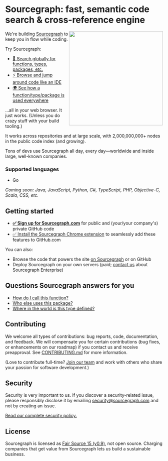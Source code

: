 # Sourcegraph: fast, semantic code search & cross-reference engine

<img src="https://sourcegraph.com/.assets/v/15693_2016-05-20_6613734/img/Homepage/how-ref.gif" align="right" width="300">

We're building [Sourcegraph](https://sourcegraph.com) to keep you in
flow while coding.

Try Sourcegraph:

* [:mag_right: Search globally for functions, types, packages, etc.](https://sourcegraph.com/search?q=http.NewRequest)
* [:zap: Browse and jump around code like an IDE](https://sourcegraph.com/github.com/golang/go/-/def/GoPackage/net/http/-/NewRequest)
* [:earth_africa: See how a function/type/package is used everywhere](https://sourcegraph.com/github.com/golang/go/-/info/GoPackage/net/http/-/NewRequest)

...all in your web browser. It just works. (Unless you do crazy stuff with your build tooling.)

It works across repositories and at large scale, with 2,000,000,000+
nodes in the public code index (and growing).

Tons of devs use Sourcegraph all day, every day—worldwide and inside
large, well-known companies.


### Supported languages

* Go

*Coming soon: Java, JavaScript, Python, C#, TypeScript, PHP, Objective-C, Scala, CSS, etc.*



## Getting started

* [**:white_check_mark: Sign up for Sourcegraph.com**](https://sourcegraph.com/)
  for public and (your/your company's) private GitHub code
* [:white_check_mark: Install the Sourcegraph Chrome extension](https://chrome.google.com/webstore/detail/sourcegraph-chrome-extens/dgjhfomjieaadpoljlnidmbgkdffpack)
  to seamlessly add these features to GitHub.com

You can also:

* Browse the code that powers the site
  [on Sourcegraph](https://sourcegraph.com/sourcegraph/sourcegraph) or
  on GitHub
* Deploy Sourcegraph on your own servers (paid;
  [contact us](https://sourcegraph.com/contact) about Sourcegraph
  Enterprise)


## Questions Sourcegraph answers for you

* [How do I call this function?](https://sourcegraph.com/github.com/golang/go/-/info/GoPackage/net/http/-/NewRequest)
* [Who else uses this package?](https://sourcegraph.com/github.com/gorilla/mux/-/info/GoPackage/github.com/gorilla/mux/-/NewRouter)
* [Where in the world is this type defined?](https://sourcegraph.com/search?q=websocket.Upgrader)


## Contributing

We welcome all types of contributions: bug reports, code,
documentation, and feedback. We will compensate you for certain
contributions (bug fixes, or enhancements on our roadmap) if you
contact us and receive preapproval. See
[CONTRIBUTING.md](./CONTRIBUTING.md) for more information.

(Love to contribute full-time?
[Join our team](https://boards.greenhouse.io/sourcegraph) and work
with others who share your passion for software development.)


## Security

Security is very important to us. If you discover a security-related
issue, please responsibly disclose it by emailing
[security@sourcegraph.com](mailto:security@sourcegraph.com) and not by
creating an issue.

[Read our complete security policy.](https://sourcegraph.com/security)


## License

Sourcegraph is licensed as [Fair Source 15 (v0.9)](https://fair.io),
not open source. Charging companies that get value from Sourcegraph
lets us build a sustainable business.
